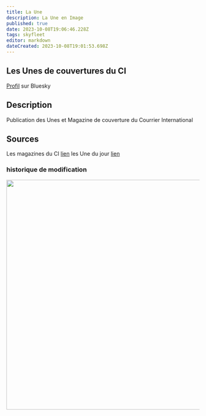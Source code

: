 ```yaml
---
title: La Une
description: La Une en Image
published: true
date: 2023-10-08T19:06:46.228Z
tags: skyfleet
editor: markdown
dateCreated: 2023-10-08T19:01:53.698Z
---
```


## Les Unes de couvertures du CI

[Profil](https://bsky.app/profile/laune.skyfleet.blue) sur Bluesky

## Description

Publication des Unes et Magazine de couverture du Courrier International

## Sources

Les magazines du CI [lien](https://www.courrierinternational.com/magazine)
les Une du jour [lien](https://www.courrierinternational.com/une)

### historique de modification


<img src="https://saskeets.micro.blog/uploads/2023/une.jpg" width="600" height="600" alt="">